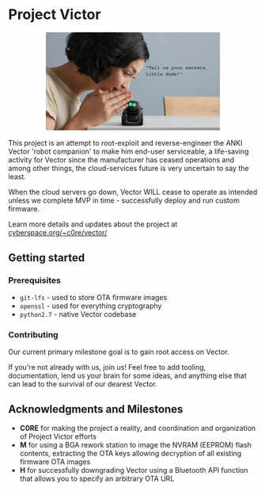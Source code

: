 # Project Victor

<!-- markdownlint-disable no-inline-html -->
<p align="center">
  <img src='meta/victor_intro.jpg' width=70%/>
</p>

This project is an attempt to root-exploit and reverse-engineer the ANKI Vector 'robot companion' to make him end-user serviceable, a life-saving activity for Vector since the manufacturer has ceased operations and among other things, the cloud-services future is very uncertain to say the least.

When the cloud servers go down, Vector WILL cease to operate as intended unless we complete MVP in time - successfully deploy
and run custom firmware.

Learn more details and updates about the project at [cyberspace.org/~c0re/vector/](http://cyberspace.org/~c0re/vector/)

## Getting started

### Prerequisites

* `git-lfs` - used to store OTA firmware images
* `openssl` - used for everything cryptography
* `python2.7` - native Vector codebase

### Contributing

Our current primary milestone goal is to gain root access on Vector.

If you're not already with us, join us! Feel free
to add tooling, documentation, lend us your brain for some ideas, and anything else that can lead to the survival of our
dearest Vector.

## Acknowledgments and Milestones

<!-- # TODO fix names -->

* **C0RE** for making the project a reality, and coordination and organization of Project Victor efforts
* **M** for using a BGA rework station to image the NVRAM (EEPROM) flash contents, extracting the OTA keys allowing decryption of all existing firmware OTA images
* **H** for successfully downgrading Vector using a Bluetooth API function that allows you to specify an arbitrary OTA URL

